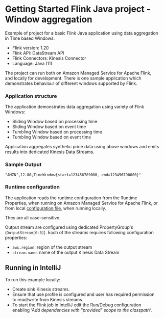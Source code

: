 # Getting Started Flink Java project - Window aggregation

Example of project for a basic Flink Java application using data aggregation in Time based Windows.

* Flink version: 1.20
* Flink API: DataStream API
* Flink Connectors: Kinesis Connector
* Language: Java (11)

The project can run both on Amazon Managed Service for Apache Flink, and locally for development.
There is one sample application which demonstrates behaviour of different windows supported by Flink. 

### Application structure

The application demonstrates data aggregation using variety of Flink Windows:
* Sliding Window based on processing time
* Sliding Window based on event time
* Tumbling Window based on processing time
* Tumbling Window based on event time

Application aggregates synthetic price data using above windows and emits results
into dedicated Kinesis Data Streams. 

### Sample Output
```
"AMZN",12.80,TimeWindow{start=123456789000, end=123456790000}"
```

### Runtime configuration

The application reads the runtime configuration from the Runtime Properties, when running on Amazon Managed Service for
Apache Flink, or from local [configuration file](src/main/resources/flink-application-properties-dev.json), when running locally.

They are all case-sensitive.

Output stream are configured using dedicated PropertyGroup's (`OutputStream[0-3]`). Each of the streams requires following configuration properties:
* `aws.region`: region of the output stream
* `stream.name`: name of the output Kinesis Data Stream

## Running in IntelliJ
To run this example locally:

* Create sink Kinesis streams.
* Ensure that use profile is configured and user has required permission to read/write from Kinesis streams. 
* To start the Flink job in IntelliJ edit the Run/Debug configuration enabling *'Add dependencies with "provided" scope to
the classpath'*.
